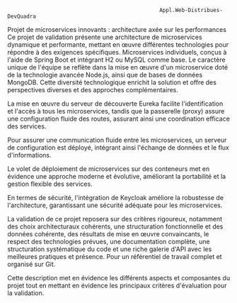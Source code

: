                                                    Appl.Web-Distribues-DevQuadra
Projet de microservices innovants : architecture axée sur les performances Ce projet de validation présente une architecture de microservices dynamique et performante, mettant en œuvre différentes technologies pour répondre à des exigences spécifiques. Microservices individuels, conçus à l'aide de Spring Boot et intégrant H2 ou MySQL comme base. Le caractère unique de l'équipe se reflète dans la mise en œuvre d'un microservice doté de la technologie avancée Node.js, ainsi que de bases de données MongoDB. Cette diversité technologique enrichit la solution et offre des perspectives diverses et des approches complémentaires.


La mise en œuvre du serveur de découverte Eureka facilite l'identification et l'accès à tous les microservices, tandis que la passerelle (proxy) assure une configuration fluide des routes, assurant ainsi une coordination efficace des services.


Pour assurer une communication fluide entre les microservices, un serveur de configuration est déployé, intégrant ainsi l'échange de données et le flux d'informations.


Le volet de déploiement de microservices sur des conteneurs met en évidence une approche moderne et évolutive, améliorant la portabilité et la gestion flexible des services.


En termes de sécurité, l'intégration de Keycloak améliore la robustesse de l'architecture, garantissant une sécurité adéquate pour les microservices.


La validation de ce projet reposera sur des critères rigoureux, notamment des choix architecturaux cohérents, une structuration fonctionnelle et des données cohérente, des résultats de mise en œuvre convaincants, le respect des technologies prévues, une documentation complète, une structuration systématique du code et une riche galerie d'API avec les meilleures pratiques et présence. Pour un référentiel de travail complet et organisé sur Git.


Cette description met en évidence les différents aspects et composantes du projet tout en mettant en évidence les principaux critères d'évaluation pour la validation.
